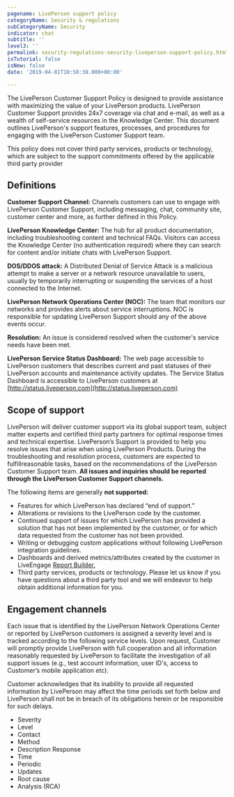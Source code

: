 ```yaml
---
pagename: LivePerson support policy
categoryName: Security & regulations
subCategoryName: Security
indicator: chat
subtitle: ''
level3: ''
permalink: security-regulations-security-liveperson-support-policy.html
isTutorial: false
isNew: false
date: '2019-04-01T10:50:38.000+00:00'

---
```

The LivePerson Customer Support Policy is designed to provide assistance with maximizing the value of your LivePerson products. LivePerson Customer Support provides 24x7 coverage via chat and e-mail, as well as a wealth of self-service resources in the Knowledge Center. This document outlines LivePerson's support features, processes, and procedures for engaging with the LivePerson Customer Support team.

This policy does not cover third party services, products or technology, which are subject to the support commitments
offered by the applicable third party provider

## Definitions

**Customer Support Channel:** Channels customers can use to engage with LivePerson Customer Support, including messaging, chat, community site, customer center and more, as further defined in this Policy.

**LivePerson Knowledge Center:** The hub for all product documentation, including troubleshooting content and technical
FAQs. Visitors can access the Knowledge Center (no authentication required) where they can search for content and/or initiate chats with LivePerson Support.

**DOS/DDOS attack:** A Distributed Denial of Service Attack is a malicious attempt to make a server or a network resource unavailable to users, usually by temporarily interrupting or suspending the services of a host connected to the Internet.

**LivePerson Network Operations Center (NOC):** The team that monitors our networks and provides alerts about service interruptions. NOC is responsible for updating LivePerson Support should any of the above events occur.

**Resolution:** An issue is considered resolved when the customer's service needs have been met.

**LivePerson Service Status Dashboard:** The web page accessible to LivePerson customers that describes current and past statuses of their LivePerson accounts and maintenance activity updates. The Service Status Dashboard is accessible to LivePerson customers at [http://status.liveperson.com](http://status.liveperson.com)

## Scope of support

LivePerson will deliver customer support via its global support team, subject matter experts and certified third party partners for optimal response times and technical expertise. LivePerson’s Support is provided to help you resolve issues that arise when using LivePerson Products. During the troubleshooting and resolution process, customers are expected to fulfillreasonable tasks, based on the recommendations of the LivePerson Customer Support team. **All issues and inquiries should be reported through the LivePerson Customer Support channels.**

The following items are generally **not supported:**
* Features for which LivePerson has declared “end of support.”
* Alterations or revisions to the LivePerson code by the customer.
* Continued support of issues for which LivePerson has provided a solution that has not been implemented by the customer, or for which data requested from the customer has not been provided.
* Writing or debugging custom applications without following LivePerson integration guidelines.
* Dashboards and derived metrics/attributes created by the customer in LiveEngage [Report Builder.](data-reporting-report-builder-report-builder-overview.html)
* Third party services, products or technology. Please let us know if you have questions about a third party tool and we will endeavor to help obtain additional information for you.

## Engagement channels

Each issue that is identified by the LivePerson Network Operations Center or reported by LivePerson customers is assigned a severity level and is tracked according to the following service levels. Upon request, Customer will promptly provide LivePerson with full cooperation and all information reasonably requested by LivePerson to facilitate the investigation of all support issues (e.g., test account information, user ID's, access to Customer’s mobile application etc).

Customer acknowledges that its inability to provide all requested information by LivePerson may affect the time periods set forth below and LivePerson shall not be in breach of its obligations herein or be responsible for such delays.

* Severity
* Level
* Contact
* Method
* Description Response
* Time
* Periodic
* Updates
* Root cause
* Analysis (RCA)
